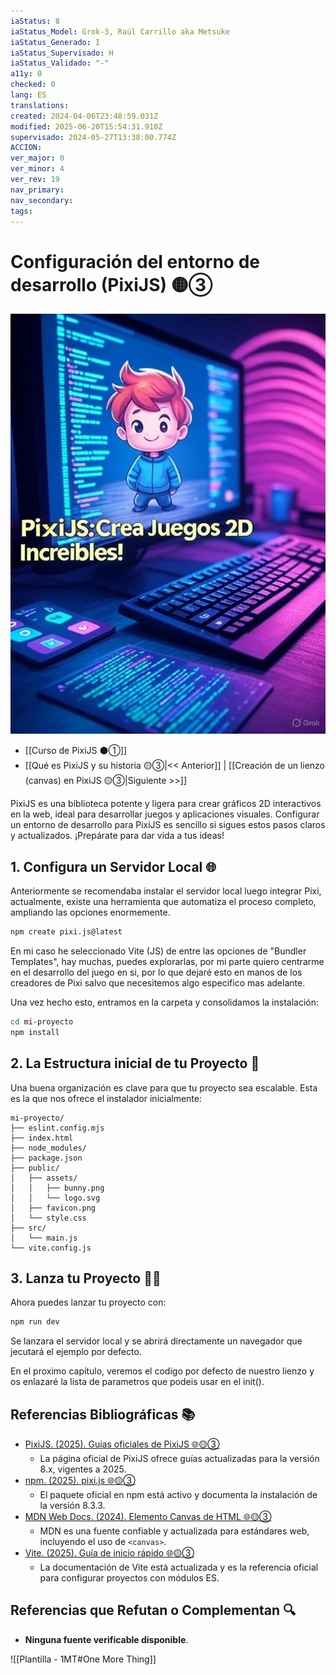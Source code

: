 ```yaml
---
iaStatus: 8
iaStatus_Model: Grok-3, Raúl Carrillo aka Metsuke
iaStatus_Generado: I
iaStatus_Supervisado: H
iaStatus_Validado: "-"
a11y: 0
checked: 0
lang: ES
translations: 
created: 2024-04-06T23:48:59.031Z
modified: 2025-06-20T15:54:31.910Z
supervisado: 2024-05-27T13:38:00.774Z
ACCION: 
ver_major: 0
ver_minor: 4
ver_rev: 19
nav_primary: 
nav_secondary: 
tags:
---
```

# Configuración del entorno de desarrollo (PixiJS) 🟡③

![Crea juegos 2D Increibles!](PublicBrain/_resources/49b733e9330b37e5403f93a3ad5632d6_MD5.jpg)

* [[Curso de PixiJS ⚫①]]
* [[Qué es PixiJS y su historia 🟡③|<< Anterior]] | [[Creación de un lienzo (canvas) en PixiJS 🟡③|Siguiente >>]]

PixiJS es una biblioteca potente y ligera para crear gráficos 2D interactivos en la web, ideal para desarrollar juegos y aplicaciones visuales. Configurar un entorno de desarrollo para PixiJS es sencillo si sigues estos pasos claros y actualizados. ¡Prepárate para dar vida a tus ideas!

## 1. Configura un Servidor Local 🌐

Anteriormente se recomendaba instalar el servidor local luego integrar Pixi, actualmente, existe una herramienta que automatiza el proceso completo, ampliando las opciones enormemente.
  
```bash
npm create pixi.js@latest
```
    
En mi caso he seleccionado Vite (JS) de entre las opciones de "Bundler Templates", hay muchas, puedes explorarlas, por mi parte quiero centrarme en el desarrollo del juego en si, por lo que dejaré esto en manos de los creadores de Pixi salvo que necesitemos algo especifico mas adelante.

Una vez hecho esto, entramos en la carpeta y consolidamos la instalación:

```bash
cd mi-proyecto
npm install
```

## 2. La Estructura inicial de tu Proyecto 📂

Una buena organización es clave para que tu proyecto sea escalable. Esta es la que nos ofrece el instalador inicialmente:

```
mi-proyecto/
├── eslint.config.mjs
├── index.html
├── node_modules/
├── package.json
├── public/
│   ├── assets/
│   │   ├── bunny.png
│   │   └── logo.svg
│   ├── favicon.png
│   └── style.css
├── src/
│   └── main.js
└── vite.config.js
```
## 3. Lanza tu Proyecto 🚴‍♂️

Ahora puedes lanzar tu proyecto con: 

```bash
npm run dev
```

Se lanzara el servidor local y se abrirá directamente un navegador que jecutará el ejemplo por defecto.

En el proximo capítulo, veremos el codigo por defecto de nuestro lienzo y os enlazaré la lista de parametros que podeis usar en el init().

## Referencias Bibliográficas 📚

- [PixiJS. (2025). Guías oficiales de PixiJS 🌐🟡③](https://pixijs.com/guides/)
	- La página oficial de PixiJS ofrece guías actualizadas para la versión 8.x, vigentes a 2025.
- [npm. (2025). pixi.js 🌐🟡③](https://www.npmjs.com/package/pixi.js)
	- El paquete oficial en npm está activo y documenta la instalación de la versión 8.3.3.
- [MDN Web Docs. (2024). Elemento Canvas de HTML 🌐🟡③](https://developer.mozilla.org/es/docs/Web/HTML/Element/canvas)
	- MDN es una fuente confiable y actualizada para estándares web, incluyendo el uso de `<canvas>`.
- [Vite. (2025). Guía de inicio rápido 🌐🟡③](https://vite.dev/guide/) 
	- La documentación de Vite está actualizada y es la referencia oficial para configurar proyectos con módulos ES.
## Referencias que Refutan o Complementan 🔍

- **Ninguna fuente verificable disponible**. 


![[Plantilla - 1MT#One More Thing]]